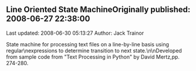 ## Line Oriented State MachineOriginally published: 2008-06-27 22:38:00 
Last updated: 2008-06-30 05:13:27 
Author: Jack Trainor 
 
State machine for processing text files on a line-by-line basis using regular\nexpressions to determine transition to next state.\n\nDeveloped from sample code from "Text Processing in Python" by David Mertz,pp. 274-280.